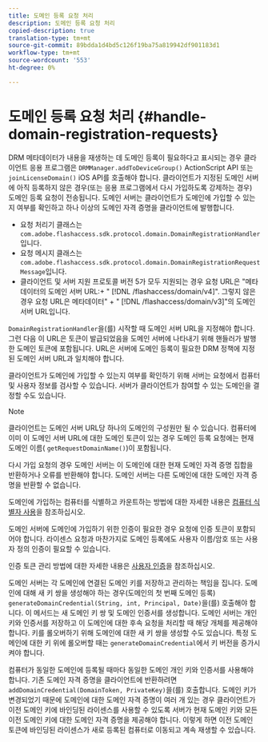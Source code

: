 ```yaml
---
title: 도메인 등록 요청 처리
description: 도메인 등록 요청 처리
copied-description: true
translation-type: tm+mt
source-git-commit: 89bdda1d4bd5c126f19ba75a819942df901183d1
workflow-type: tm+mt
source-wordcount: '553'
ht-degree: 0%

---
```



# 도메인 등록 요청 처리 {#handle-domain-registration-requests}

DRM 메타데이터가 내용을 재생하는 데 도메인 등록이 필요하다고 표시되는 경우 클라이언트 응용 프로그램은 `DRMManager.addToDeviceGroup()` ActionScript API 또는 `joinLicenseDomain()` iOS API를 호출해야 합니다. 클라이언트가 지정된 도메인 서버에 아직 등록하지 않은 경우(또는 응용 프로그램에서 다시 가입하도록 강제하는 경우) 도메인 등록 요청이 전송됩니다. 도메인 서버는 클라이언트가 도메인에 가입할 수 있는지 여부를 확인하고 하나 이상의 도메인 자격 증명을 클라이언트에 발행합니다.

* 요청 처리기 클래스는 `com.adobe.flashaccess.sdk.protocol.domain.DomainRegistrationHandler`입니다.
* 요청 메시지 클래스는 `com.adobe.flashaccess.sdk.protocol.domain.DomainRegistrationRequestMessage`입니다.
* 클라이언트 및 서버 지원 프로토콜 버전 5가 모두 지원되는 경우 요청 URL은 &quot;메타데이터의 도메인 서버 URL:+ &quot; [!DNL /flashaccess/domain/v4]&quot;. 그렇지 않은 경우 요청 URL은 메타데이터&quot; + &quot; [!DNL /flashaccess/domain/v3]&quot;의 도메인 서버 URL입니다.

`DomainRegistrationHandler`을(를) 시작할 때 도메인 서버 URL을 지정해야 합니다. 그런 다음 이 URL은 토큰이 발급되었음을 도메인 서버에 나타내기 위해 핸들러가 발행한 도메인 토큰에 포함됩니다. URL은 서버에 도메인 등록이 필요한 DRM 정책에 지정된 도메인 서버 URL과 일치해야 합니다.

클라이언트가 도메인에 가입할 수 있는지 여부를 확인하기 위해 서버는 요청에서 컴퓨터 및 사용자 정보를 검사할 수 있습니다. 서버가 클라이언트가 참여할 수 있는 도메인을 결정할 수도 있습니다.

>[!NOTE]
>
>클라이언트는 도메인 서버 URL당 하나의 도메인의 구성원만 될 수 있습니다. 컴퓨터에 이미 이 도메인 서버 URL에 대한 도메인 토큰이 있는 경우 도메인 등록 요청에는 현재 도메인 이름( `getRequestDomainName()`)이 포함됩니다.

다시 가입 요청의 경우 도메인 서버는 이 도메인에 대한 현재 도메인 자격 증명 집합을 반환하거나 오류를 반환해야 합니다. 도메인 서버는 다른 도메인에 대한 도메인 자격 증명을 반환할 수 없습니다.

도메인에 가입하는 컴퓨터를 식별하고 카운트하는 방법에 대한 자세한 내용은 [컴퓨터 식별자 사용](../../protecting-content/implementing-the-license-server/processing-drm-requests.md#use-machine-identifiers)을 참조하십시오.

도메인 서버에 도메인에 가입하기 위한 인증이 필요한 경우 요청에 인증 토큰이 포함되어야 합니다. 라이센스 요청과 마찬가지로 도메인 등록에도 사용자 이름/암호 또는 사용자 정의 인증이 필요할 수 있습니다.

인증 토큰 관리 방법에 대한 자세한 내용은 [사용자 인증](../../protecting-content/implementing-the-license-server/processing-drm-requests.md#user-authentication)을 참조하십시오.

도메인 서버는 각 도메인에 연결된 도메인 키를 저장하고 관리하는 책임을 집니다. 도메인에 대해 새 키 쌍을 생성해야 하는 경우(도메인의 첫 번째 도메인 등록) `generateDomainCredential(String, int, Principal, Date)`을(를) 호출해야 합니다. 이 메서드는 새 도메인 키 쌍 및 도메인 인증서를 생성합니다. 도메인 서버는 개인 키와 인증서를 저장하고 이 도메인에 대한 후속 요청을 처리할 때 해당 개체를 제공해야 합니다. 키를 롤오버하기 위해 도메인에 대한 새 키 쌍을 생성할 수도 있습니다. 특정 도메인에 대한 키 위에 롤오버할 때는 `generateDomainCredential`에서 키 버전을 증가시켜야 합니다.

컴퓨터가 동일한 도메인에 등록될 때마다 동일한 도메인 개인 키와 인증서를 사용해야 합니다. 기존 도메인 자격 증명을 클라이언트에 반환하려면 `addDomainCredential(DomainToken, PrivateKey)`을(를) 호출합니다. 도메인 키가 변경되었기 때문에 도메인에 대한 도메인 자격 증명이 여러 개 있는 경우 클라이언트가 이전 도메인 키에 바인딩된 라이센스를 사용할 수 있도록 서버가 현재 도메인 키와 모든 이전 도메인 키에 대한 도메인 자격 증명을 제공해야 합니다. 이렇게 하면 이전 도메인 토큰에 바인딩된 라이센스가 새로 등록된 컴퓨터로 이동되고 계속 재생할 수 있습니다.

